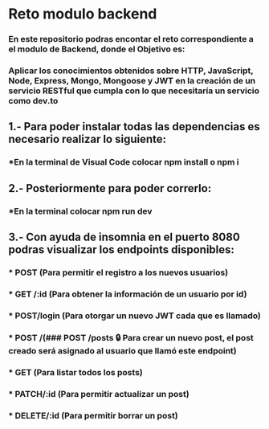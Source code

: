 # Reto modulo backend

### En este repositorio podras encontar el reto correspondiente a el modulo de Backend, donde el Objetivo es:

### Aplicar los conocimientos obtenidos sobre HTTP, JavaScript, Node, Express, Mongo, Mongoose y JWT en la creación de un servicio RESTful que cumpla con lo que necesitaría un servicio como dev.to 

## 1.- Para poder instalar todas las dependencias es necesario realizar lo siguiente:
###     *En la terminal de Visual Code colocar npm install o npm i 

## 2.- Posteriormente para poder correrlo:
###     *En la terminal colocar npm run dev 

## 3.- Con ayuda de insomnia en el puerto 8080 podras visualizar los endpoints disponibles:
###     * POST (Para permitir el registro a los nuevos usuarios)
###     * GET /:id (Para obtener la información de un usuario por id)
###     * POST/login (Para otorgar un nuevo JWT cada que es llamado)
###     * POST /(### POST /posts 🔒 Para crear un nuevo post, el post creado será asignado al usuario que llamó este endpoint)
###     * GET (Para listar todos los posts)
###     * PATCH/:id  (Para permitir actualizar un post)
###     * DELETE/:id (Para permitir borrar un post)



